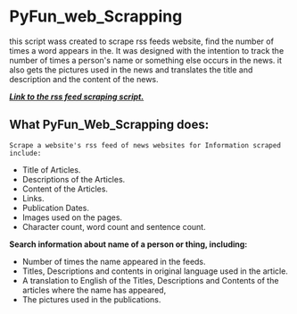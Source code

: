 # PyFun_web_Scrapping
this script wass created to scrape rss feeds website, find the number of times a word appears in the. It was designed with the intention to track the number of times a person's name or something else occurs in the news. it also gets the pictures used in the news and translates the title and description and the content of the news.

[_**Link to the rss feed scraping script.**_](https://github.com/Oyelowo/PyFun_web_Scrapping/blob/master/fun_scrapping.py)

## What PyFun_Web_Scrapping does:

    Scrape a website's rss feed of news websites for Information scraped include:
-   Title of Articles.
-   Descriptions of the Articles.
-   Content of the Articles.
-   Links.
-   Publication Dates.
-   Images used on the pages.
-   Character count, word count and sentence count.

   **Search information about name of a person or thing, including:**
-   Number of times the name appeared in the feeds.
-   Titles, Descriptions and contents in original language used in the article.
-   A translation to English of the Titles, Descriptions and Contents of the articles where the name has appeared,
-   The pictures used in the publications.
 
